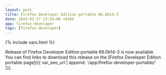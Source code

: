 ```yaml
---
layout: post
title: Firefox Developer Edition portable 66.0b14-3
date: 2019-03-17 23:54:00 +0100
app: firefox-developer
tags: [firefox-developer]
---
```

{% include vars.html %}

Release of Firefox Developer Edition portable 66.0b14-3 is now available.<br />
You can find links to download this release on the [Firefox Developer Edition portable page]({{ var_seo_url | append: '/app/firefox-developer-portable/' }}).